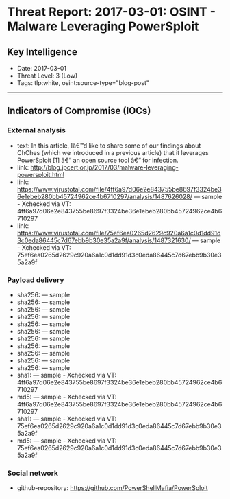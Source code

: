 # Threat Report: 2017-03-01: OSINT - Malware Leveraging PowerSploit


## Key Intelligence
* Date: 2017-03-01
* Threat Level: 3 (Low)
* Tags: tlp:white, osint:source-type="blog-post"

---

## Indicators of Compromise (IOCs)
### External analysis
* text: In this article, Iâ€™d like to share some of our findings about ChChes (which we introduced in a previous article) that it leverages PowerSploit [1] â€“ an open source tool â€“ for infection.
* link: http://blog.jpcert.or.jp/2017/03/malware-leveraging-powersploit.html
* link: https://www.virustotal.com/file/4ff6a97d06e2e843755be8697f3324be36e1ebeb280bb45724962ce4b6710297/analysis/1487626028/ — sample - Xchecked via VT: 4ff6a97d06e2e843755be8697f3324be36e1ebeb280bb45724962ce4b6710297
* link: https://www.virustotal.com/file/75ef6ea0265d2629c920a6a1c0d1dd91d3c0eda86445c7d67ebb9b30e35a2a9f/analysis/1487321630/ — sample - Xchecked via VT: 75ef6ea0265d2629c920a6a1c0d1dd91d3c0eda86445c7d67ebb9b30e35a2a9f

### Payload delivery
* sha256: <sha256> — sample
* sha256: <sha256> — sample
* sha256: <sha256> — sample
* sha256: <sha256> — sample
* sha256: <sha256> — sample
* sha256: <sha256> — sample
* sha256: <sha256> — sample
* sha256: <sha256> — sample
* sha256: <sha256> — sample
* sha256: <sha256> — sample
* sha256: <sha256> — sample
* sha1: <sha1> — sample - Xchecked via VT: 4ff6a97d06e2e843755be8697f3324be36e1ebeb280bb45724962ce4b6710297
* md5: <md5> — sample - Xchecked via VT: 4ff6a97d06e2e843755be8697f3324be36e1ebeb280bb45724962ce4b6710297
* sha1: <sha1> — sample - Xchecked via VT: 75ef6ea0265d2629c920a6a1c0d1dd91d3c0eda86445c7d67ebb9b30e35a2a9f
* md5: <md5> — sample - Xchecked via VT: 75ef6ea0265d2629c920a6a1c0d1dd91d3c0eda86445c7d67ebb9b30e35a2a9f

### Social network
* github-repository: https://github.com/PowerShellMafia/PowerSploit
